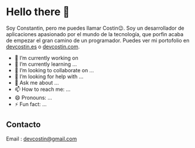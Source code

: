 # Hello there 👋

Soy Constantin, pero me puedes llamar Costin😉. Soy un desarrollador de aplicaciones apasionado por el mundo de la tecnología, que porfin acaba de empezar el gran camino de un programador. Puedes ver mi portofolio en [devcostin.es](http://www.devcostin.es/) o [devcostin.com](http://www.devcostin.com/).

- 🔭 I’m currently working on 
- 🌱 I’m currently learning ...
- 👯 I’m looking to collaborate on ...
- 🤔 I’m looking for help with ...
- 💬 Ask me about ...
- 📫 How to reach me: ...
- 😄 Pronouns: ...
- ⚡ Fun fact: ...
## Contacto
Email : [devcostin@gmail.com](mailto:devcostin@gmail.com)
